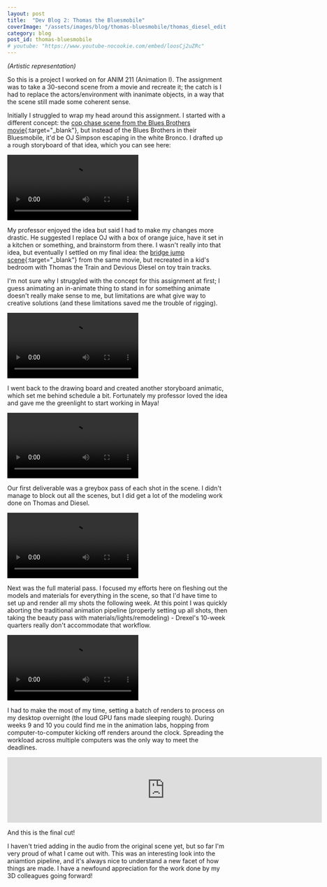 ```yaml
---
layout: post
title:  "Dev Blog 2: Thomas the Bluesmobile"
coverImage: "/assets/images/blog/thomas-bluesmobile/thomas_diesel_edit.png"
category: blog
post_id: thomas-bluesmobile
# youtube: "https://www.youtube-nocookie.com/embed/loosCj2uZRc"
---
```


*(Artistic representation)*

So this is a project I worked on for ANIM 211 (Animation I). The assignment was to take a 30-second scene from a movie and recreate it; the catch is I had to replace the actors/environment with inanimate objects, in a way that the scene still made some coherent sense.

Initially I struggled to wrap my head around this assignment. I started with a different concept: the 
[cop chase scene from the Blues Brothers movie](https://youtu.be/LMagP52BWG8?t=44){:target="_blank"}, 
but instead of the Blues Brothers in their Bluesmobile, it'd be OJ Simpson escaping in the white Bronco. I drafted up a rough storyboard of that idea, which you can see here:

<video class="center" controls>
    <source src="/assets/mp4/blog/thomas-bluesmobile/OJ-storyboard.mp4" type="video/mp4">
    Your browser does not support HTML5 video.
</video>

My professor enjoyed the idea but said I had to make my changes more drastic. He suggested I replace OJ with a box of orange juice, have it set in a kitchen or something, and brainstorm from there. I wasn't really into that idea, but eventually I settled on my final idea: the [bridge jump scene](https://youtu.be/QTOg4aYGtdY?t=7){:target="_blank"} from the same movie, but recreated in a kid's bedroom with Thomas the Train and Devious Diesel on toy train tracks.

I'm not sure why I struggled with the concept for this assignment at first; I guess animating an in-animate thing to stand in for something animate doesn't really make sense to me, but limitations are what give way to creative solutions (and these limitations saved me the trouble of rigging). 

<video class="center" controls>
    <source src="/assets/mp4/blog/thomas-bluesmobile/thomas-storyboard.mp4" type="video/mp4">
    Your browser does not support HTML5 video.
</video>

I went back to the drawing board and created another storyboard animatic, which set me behind schedule a bit. Fortunately my professor loved the idea and gave me the greenlight to start working in Maya!


<video class="center" controls>
    <source src="/assets/mp4/blog/thomas-bluesmobile/v1_greybox.mp4" type="video/mp4">
    Your browser does not support HTML5 video.
</video>

Our first deliverable was a greybox pass of each shot in the scene. I didn't manage to block out all the scenes, but I did get a lot of the modeling work done on Thomas and Diesel. 

<video class="center" controls>
    <source src="/assets/mp4/blog/thomas-bluesmobile/v3_shot3-revision.mp4" type="video/mp4">
    Your browser does not support HTML5 video.
</video>

Next was the full material pass. I focused my efforts here on fleshing out the models and materials for everything in the scene, so that I'd have time to set up and render all my shots the following week. At this point I was quickly aborting the traditional animation pipeline (properly setting up all shots, then taking the beauty pass with materials/lights/remodeling) - Drexel's 10-week quarters really don't accommodate that workflow.

<video class="center" controls>
    <source src="/assets/mp4/blog/thomas-bluesmobile/v5_DoF-pass.mp4" type="video/mp4">
    Your browser does not support HTML5 video.
</video>

I had to make the most of my time, setting a batch of renders to process on my desktop overnight (the loud GPU fans made sleeping rough). During weeks 9 and 10 you could find me in the animation labs, hopping from computer-to-computer kicking off renders around the clock. Spreading the workload across multiple computers was the only way to meet the deadlines.

<div class="iframe-container">
    <iframe width="720" height="auto" src="https://www.youtube-nocookie.com/embed/loosCj2uZRc" frameborder="0" allow="autoplay; encrypted-media; picture-in-picture" allowfullscreen></iframe>
</div>

And this is the final cut! 

I haven't tried adding in the audio from the original scene yet, but so far I'm very proud of what I came out with. This was an interesting look into the aniamtion pipeline, and it's always nice to understand a new facet of how things are made. I have a newfound appreciation for the work done by my 3D colleagues going forward!